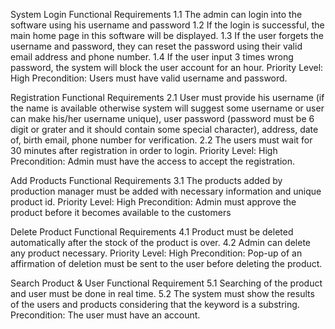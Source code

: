 System Login 
Functional Requirements 1.1 The admin can login into the software using his username and password 1.2 If the login is successful, the main home page in this software will be displayed. 1.3 If the user forgets the username and password, they can reset the password using their valid email address and phone number. 1.4 If the user input 3 times wrong password, the system will block the user account for an hour. Priority Level: High Precondition: Users must have valid username and password.

 Registration 
Functional Requirements 2.1 User must provide his username (if the name is available otherwise system will suggest some username or user can make his/her username unique), user password (password must be 6 digit or grater and it should contain some special character), address, date of, birth email, phone number for verification. 2.2 The users must wait for 30 minutes after registration in order to login. Priority Level: High Precondition: Admin must have the access to accept the registration.

 Add Products 
Functional Requirements 3.1 The products added by production manager must be added with necessary information and unique product id. Priority Level: High Precondition: Admin must approve the product before it becomes available to the customers 

Delete Product
Functional Requirements 4.1 Product must be deleted automatically after the stock of the product is over. 4.2 Admin can delete any product necessary. Priority Level: High 
Precondition: Pop-up of an affirmation of deletion must be sent to the user before deleting the product. 

Search 
Product & User Functional Requirement 5.1 Searching of the product and user must be done in real time. 5.2 The system must show the results of the users and products considering that the keyword is a substring. 
Precondition: The user must have an account.
